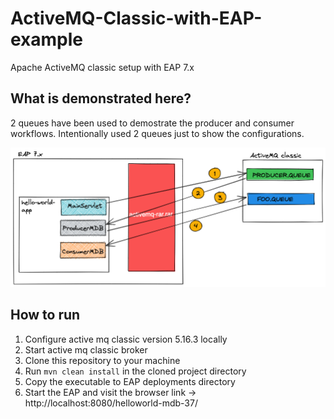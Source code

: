 # ActiveMQ-Classic-with-EAP-example
Apache ActiveMQ classic setup with EAP 7.x

## What is demonstrated here?
2 queues have been used to demostrate the producer and consumer 
workflows. Intentionally used 2 queues just to show the configurations.

![overview](./docs/overview.png)

## How to run

1. Configure active mq classic version 5.16.3 locally
2. Start active mq classic broker
3. Clone this repository to your machine
4. Run `mvn clean install` in the cloned project directory
5. Copy the executable to EAP deployments directory
6. Start the EAP and visit the browser link -> http://localhost:8080/helloworld-mdb-37/
